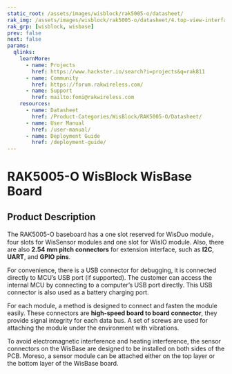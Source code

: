 ```yaml
---
static_root: /assets/images/wisblock/rak5005-o/datasheet/
rak_img: /assets/images/wisblock/rak5005-o/datasheet/4.top-view-interfaces.png
rak_grp: [wisblock, wisbase]
prev: false
next: false
params:
  qlinks:
    learnMore:
      - name: Projects 
        href: https://www.hackster.io/search?i=projects&q=rak811
      - name: Community
        href: https://forum.rakwireless.com/
      - name: Support
        href: mailto:fomi@rakwireless.com
    resources:
      - name: Datasheet
        href: /Product-Categories/WisBlock/RAK5005-O/Datasheet/
      - name: User Manual
        href: /user-manual/
      - name: Deployment Guide
        href: /deployment-guide/
---
```



# RAK5005-O WisBlock WisBase Board



## Product Description

The RAK5005-O baseboard has a one slot reserved for WisDuo module，four slots for WisSensor modules and one slot for WisIO module. Also, there are also **2.54 mm pitch connectors** for extension interface, such as **I2C**, **UART**, and **GPIO pins**.

For convenience, there is a USB connector for debugging, it is connected directly to MCU’s USB port (if supported). The customer can access the internal MCU by connecting to a computer’s USB port directly. This USB connector is also used as a battery charging port.

For each module, a method is designed to connect and fasten the module easily. These connectors are **high-speed board to board connector**, they provide signal integrity for each data bus. A set of screws are used for attaching the module under the environment with vibrations.

To avoid electromagnetic interference and heating interference, the sensor connectors on the WisBase are designed to be installed on both sides of the PCB. Moreso, a sensor module can be attached either on the top layer or the bottom layer of the WisBase board.



<rk-btn
  src="../Datasheet/"
  label="Get Started with RAK5005-O WisBlock WisBase Board"
/>

<rk-quick-links :params="$frontmatter.params.qlinks" />

